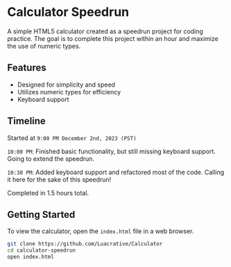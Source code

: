 # Calculator Speedrun

A simple HTML5 calculator created as a speedrun project for coding practice. The goal is to complete this project within an hour and maximize the use of numeric types.

## Features

- Designed for simplicity and speed
- Utilizes numeric types for efficiency
- Keyboard support

## Timeline

Started at `9:00 PM December 2nd, 2023 (PST)`

`10:00 PM`: 
Finished basic functionality, but still missing keyboard support. Going to extend the speedrun.

`10:30 PM`:
Added keyboard support and refactored most of the code. Calling it here for the sake of this speedrun!

Completed in 1.5 hours total. 

## Getting Started

To view the calculator, open the `index.html` file in a web browser.

```bash
git clone https://github.com/Luacrative/Calculator
cd calculator-speedrun
open index.html
